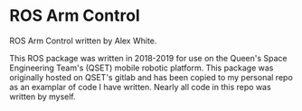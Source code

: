# ROS Arm Control

ROS Arm Control written by Alex White.

This ROS package was written in 2018-2019 for use on the Queen's Space Engineering Team's (QSET) mobile robotic platform. This package was originally hosted on QSET's gitlab and has been copied to my personal repo as an examplar of code I have written. Nearly all code in this repo was written by myself.
